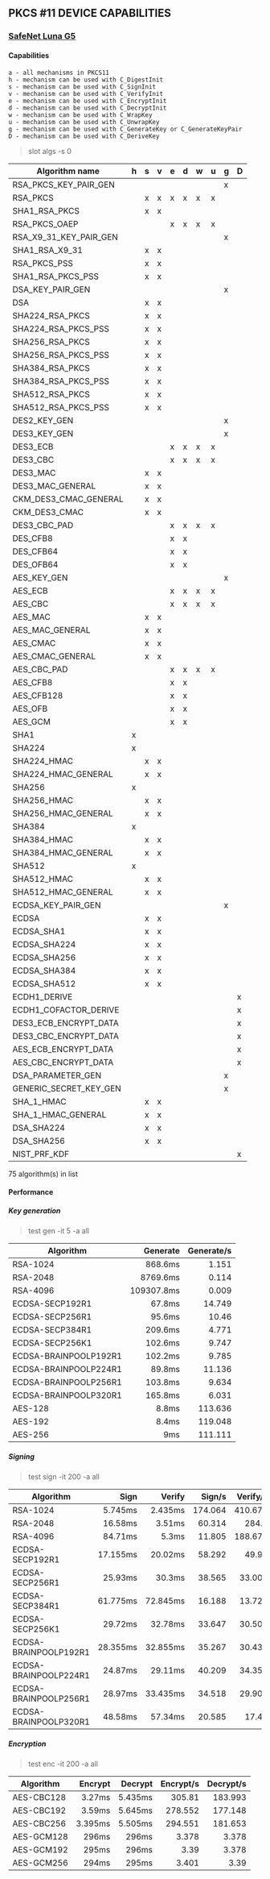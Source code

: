 **PKCS #11 DEVICE CAPABILITIES**
---

### [SafeNet Luna G5](http://www.safenet-inc.com/data-encryption/hardware-security-modules-hsms/luna-hsms-key-management/luna-G5-usb-attached-hsm/)
#### Capabilities

    a - all mechanisms in PKCS11
    h - mechanism can be used with C_DigestInit
    s - mechanism can be used with C_SignInit
    v - mechanism can be used with C_VerifyInit
    e - mechanism can be used with C_EncryptInit
    d - mechanism can be used with C_DecryptInit
    w - mechanism can be used with C_WrapKey
    u - mechanism can be used with C_UnwrapKey
    g - mechanism can be used with C_GenerateKey or C_GenerateKeyPair
    D - mechanism can be used with C_DeriveKey

> slot algs -s 0

| Algorithm name            | h | s | v | e | d | w | u | g | D |
|---------------------------|---|---|---|---|---|---|---|---|---|
| RSA_PKCS_KEY_PAIR_GEN     |   |   |   |   |   |   |   | x |   |
| RSA_PKCS                  |   | x | x | x | x | x | x |   |   |
| SHA1_RSA_PKCS             |   | x | x |   |   |   |   |   |   |
| RSA_PKCS_OAEP             |   |   |   | x | x | x | x |   |   |
| RSA_X9_31_KEY_PAIR_GEN    |   |   |   |   |   |   |   | x |   |
| SHA1_RSA_X9_31            |   | x | x |   |   |   |   |   |   |
| RSA_PKCS_PSS              |   | x | x |   |   |   |   |   |   |
| SHA1_RSA_PKCS_PSS         |   | x | x |   |   |   |   |   |   |
| DSA_KEY_PAIR_GEN          |   |   |   |   |   |   |   | x |   |
| DSA                       |   | x | x |   |   |   |   |   |   |
| SHA224_RSA_PKCS           |   | x | x |   |   |   |   |   |   |
| SHA224_RSA_PKCS_PSS       |   | x | x |   |   |   |   |   |   |
| SHA256_RSA_PKCS           |   | x | x |   |   |   |   |   |   |
| SHA256_RSA_PKCS_PSS       |   | x | x |   |   |   |   |   |   |
| SHA384_RSA_PKCS           |   | x | x |   |   |   |   |   |   |
| SHA384_RSA_PKCS_PSS       |   | x | x |   |   |   |   |   |   |
| SHA512_RSA_PKCS           |   | x | x |   |   |   |   |   |   |
| SHA512_RSA_PKCS_PSS       |   | x | x |   |   |   |   |   |   |
| DES2_KEY_GEN              |   |   |   |   |   |   |   | x |   |
| DES3_KEY_GEN              |   |   |   |   |   |   |   | x |   |
| DES3_ECB                  |   |   |   | x | x | x | x |   |   |
| DES3_CBC                  |   |   |   | x | x | x | x |   |   |
| DES3_MAC                  |   | x | x |   |   |   |   |   |   |
| DES3_MAC_GENERAL          |   | x | x |   |   |   |   |   |   |
| CKM_DES3_CMAC_GENERAL     |   | x | x |   |   |   |   |   |   |
| CKM_DES3_CMAC             |   | x | x |   |   |   |   |   |   |
| DES3_CBC_PAD              |   |   |   | x | x | x | x |   |   |
| DES_CFB8                  |   |   |   | x | x |   |   |   |   |
| DES_CFB64                 |   |   |   | x | x |   |   |   |   |
| DES_OFB64                 |   |   |   | x | x |   |   |   |   |
| AES_KEY_GEN               |   |   |   |   |   |   |   | x |   |
| AES_ECB                   |   |   |   | x | x | x | x |   |   |
| AES_CBC                   |   |   |   | x | x | x | x |   |   |
| AES_MAC                   |   | x | x |   |   |   |   |   |   |
| AES_MAC_GENERAL           |   | x | x |   |   |   |   |   |   |
| AES_CMAC                  |   | x | x |   |   |   |   |   |   |
| AES_CMAC_GENERAL          |   | x | x |   |   |   |   |   |   |
| AES_CBC_PAD               |   |   |   | x | x | x | x |   |   |
| AES_CFB8                  |   |   |   | x | x |   |   |   |   |
| AES_CFB128                |   |   |   | x | x |   |   |   |   |
| AES_OFB                   |   |   |   | x | x |   |   |   |   |
| AES_GCM                   |   |   |   | x | x |   |   |   |   |
| SHA1                      | x |   |   |   |   |   |   |   |   |
| SHA224                    | x |   |   |   |   |   |   |   |   |
| SHA224_HMAC               |   | x | x |   |   |   |   |   |   |
| SHA224_HMAC_GENERAL       |   | x | x |   |   |   |   |   |   |
| SHA256                    | x |   |   |   |   |   |   |   |   |
| SHA256_HMAC               |   | x | x |   |   |   |   |   |   |
| SHA256_HMAC_GENERAL       |   | x | x |   |   |   |   |   |   |
| SHA384                    | x |   |   |   |   |   |   |   |   |
| SHA384_HMAC               |   | x | x |   |   |   |   |   |   |
| SHA384_HMAC_GENERAL       |   | x | x |   |   |   |   |   |   |
| SHA512                    | x |   |   |   |   |   |   |   |   |
| SHA512_HMAC               |   | x | x |   |   |   |   |   |   |
| SHA512_HMAC_GENERAL       |   | x | x |   |   |   |   |   |   |
| ECDSA_KEY_PAIR_GEN        |   |   |   |   |   |   |   | x |   |
| ECDSA                     |   | x | x |   |   |   |   |   |   |
| ECDSA_SHA1                |   | x | x |   |   |   |   |   |   |
| ECDSA_SHA224              |   | x | x |   |   |   |   |   |   |
| ECDSA_SHA256              |   | x | x |   |   |   |   |   |   |
| ECDSA_SHA384              |   | x | x |   |   |   |   |   |   |
| ECDSA_SHA512              |   | x | x |   |   |   |   |   |   |
| ECDH1_DERIVE              |   |   |   |   |   |   |   |   | x |
| ECDH1_COFACTOR_DERIVE     |   |   |   |   |   |   |   |   | x |
| DES3_ECB_ENCRYPT_DATA     |   |   |   |   |   |   |   |   | x |
| DES3_CBC_ENCRYPT_DATA     |   |   |   |   |   |   |   |   | x |
| AES_ECB_ENCRYPT_DATA      |   |   |   |   |   |   |   |   | x |
| AES_CBC_ENCRYPT_DATA      |   |   |   |   |   |   |   |   | x |
| DSA_PARAMETER_GEN         |   |   |   |   |   |   |   | x |   |
| GENERIC_SECRET_KEY_GEN    |   |   |   |   |   |   |   | x |   |
| SHA_1_HMAC                |   | x | x |   |   |   |   |   |   |
| SHA_1_HMAC_GENERAL        |   | x | x |   |   |   |   |   |   |
| DSA_SHA224                |   | x | x |   |   |   |   |   |   |
| DSA_SHA256                |   | x | x |   |   |   |   |   |   |
| NIST_PRF_KDF              |   |   |   |   |   |   |   |   | x |

75 algorithm(s) in list

#### Performance
##### Key generation

> test gen -it 5 -a all

| Algorithm                 | Generate | Generate/s |
|---------------------------|---------:|-----------:|
| RSA-1024                  |  868.6ms |      1.151 |
| RSA-2048                  | 8769.6ms |      0.114 |
| RSA-4096                  | 109307.8ms |      0.009 |
| ECDSA-SECP192R1           |   67.8ms |     14.749 |
| ECDSA-SECP256R1           |   95.6ms |      10.46 |
| ECDSA-SECP384R1           |  209.6ms |      4.771 |
| ECDSA-SECP256K1           |  102.6ms |      9.747 |
| ECDSA-BRAINPOOLP192R1     |  102.2ms |      9.785 |
| ECDSA-BRAINPOOLP224R1     |   89.8ms |     11.136 |
| ECDSA-BRAINPOOLP256R1     |  103.8ms |      9.634 |
| ECDSA-BRAINPOOLP320R1     |  165.8ms |      6.031 |
| AES-128                   |    8.8ms |    113.636 |
| AES-192                   |    8.4ms |    119.048 |
| AES-256                   |      9ms |    111.111 |


##### Signing

> test sign -it 200 -a all

| Algorithm                 |     Sign |   Verify |   Sign/s | Verify/s |
|---------------------------|---------:|---------:|---------:|---------:|
| RSA-1024                  |  5.745ms |  2.435ms |  174.064 |  410.678 |
| RSA-2048                  |  16.58ms |   3.51ms |   60.314 |    284.9 |
| RSA-4096                  |  84.71ms |    5.3ms |   11.805 |  188.679 |
| ECDSA-SECP192R1           | 17.155ms |  20.02ms |   58.292 |    49.95 |
| ECDSA-SECP256R1           |  25.93ms |   30.3ms |   38.565 |   33.003 |
| ECDSA-SECP384R1           | 61.775ms | 72.845ms |   16.188 |   13.728 |
| ECDSA-SECP256K1           |  29.72ms |  32.78ms |   33.647 |   30.506 |
| ECDSA-BRAINPOOLP192R1     | 28.355ms | 32.855ms |   35.267 |   30.437 |
| ECDSA-BRAINPOOLP224R1     |  24.87ms |  29.11ms |   40.209 |   34.352 |
| ECDSA-BRAINPOOLP256R1     |  28.97ms | 33.435ms |   34.518 |   29.909 |
| ECDSA-BRAINPOOLP320R1     |  48.58ms |  57.34ms |   20.585 |    17.44 |

##### Encryption
> test enc -it 200 -a all

| Algorithm                 |  Encrypt |  Decrypt | Encrypt/s | Decrypt/s |
|---------------------------|---------:|---------:|---------:|---------:|
| AES-CBC128                |   3.27ms |  5.435ms |   305.81 |  183.993 |
| AES-CBC192                |   3.59ms |  5.645ms |  278.552 |  177.148 |
| AES-CBC256                |  3.395ms |  5.505ms |  294.551 |  181.653 |
| AES-GCM128                |    296ms |    296ms |    3.378 |    3.378 |
| AES-GCM192                |    295ms |    296ms |     3.39 |    3.378 |
| AES-GCM256                |    294ms |    295ms |    3.401 |     3.39 |
